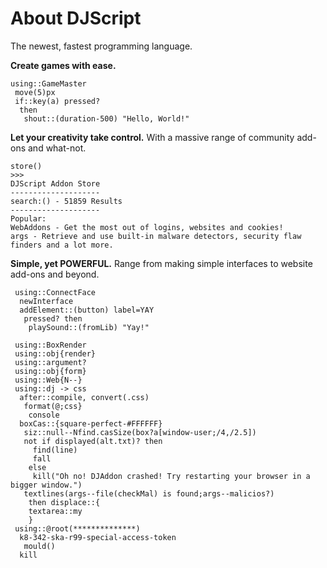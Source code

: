 # About DJScript
The newest, fastest programming language.

__Create games with ease.__
````
using::GameMaster 
 move(5)px
 if::key(a) pressed?
  then
   shout::(duration-500) "Hello, World!"
````
__Let your creativity take control.__
With a massive range of community add-ons and what-not.
````
store()
>>>
DJScript Addon Store
--------------------
search:() - 51859 Results
--------------------
Popular:
WebAddons - Get the most out of logins, websites and cookies!
args - Retrieve and use built-in malware detectors, security flaw finders and a lot more.
````
__Simple, yet POWERFUL.__ 
Range from making simple interfaces to website add-ons and beyond.
````
 using::ConnectFace
  newInterface
  addElement::(button) label=YAY
   pressed? then
    playSound::(fromLib) "Yay!"
````
````
 using::BoxRender
 using::obj{render}
 using::argument?
 using::obj{form}
 using::Web{N--}
 using::dj -> css
  after::compile, convert(.css)
   format(@;css}
    console
  boxCas::{square-perfect-#FFFFFF}
   siz::null--Nfind.casSize(box?a[window-user;/4,/2.5])
   not if displayed(alt.txt)? then
     find(line)
     fall
    else
     kill("Oh no! DJAddon crashed! Try restarting your browser in a bigger window.")
   textlines(args--file(checkMal) is found;args--malicios?)
    then displace::{
    textarea::my
    }
 using::@root(**************)
  k8-342-ska-r99-special-access-token
   mould()
  kill
````
